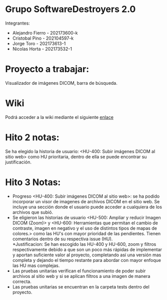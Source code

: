 # Grupo SoftwareDestroyers 2.0

Integrantes:  
* Alejandro Fierro - 202173600-k  
* Cristobal Pino - 202104597-k  
* Jorge Toro - 202173613-1  
* Nicolas Horta - 202173532-1  

# Proyecto a trabajar:
Visualizador de imágenes DICOM, barra de búsqueda.

# Wiki
Podrá acceder a la wiki mediante el siguiente [enlace](https://github.com/AlejandroMG/GRP-SoftwateDestroyers-2024-PROYINF/wiki)

# Hito 2 notas:
Se ha elegido la historia de usuario:
<HU-400: Subir imágenes DICOM al sitio web> como HU prioritaria, dentro de ella se puede encontrar su justificación.  

# Hito 3 Notas:
* Progreso <HU-400: Subir imágenes DICOM al sitio web>: se ha podido incorporar un visor de imagenes de archivos DICOM en el sitio web. Se incluye una sección donde el usuario puede acceder a cualquiera de los archivos que subió.
* Se eligieron las historias de usuario <HU-500: Ampliar y reducir Imagen DICOM (Zoom)> y <HU-600: Herramientas que permitan el cambio de contraste, imagen en negativo y el uso de distintos tipos de mapas de colores.> como las HU's con mayor prioridad de las pendientes. Tienen comentarios dentro de su respectiva issue (HU).  
*Justificacion: Se han escogido las HU-400 y HU-600, zoom y filtros respectivamente debido a que son un poco más rápidas de implementar y aportan suficiente valor al proyecto, completando así una versión mas completa y dejando el tiempo restante para abordar con mayor enfoque las HU mas complejas.   
* Las pruebas unitarias verifican el funcionamiento de poder subir archivos al sitio web y si se aplican filtros a una imagen de manera correcta.
* Las pruebas unitarias se encuentran en la carpeta tests dentro del proyecto.  

